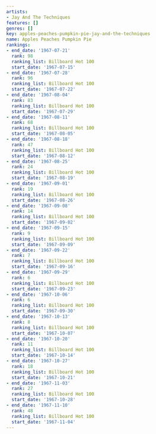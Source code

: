 ```yaml
---
artists:
- Jay And The Techniques
features: []
genres: []
key: apples-peaches-pumpkin-pie-jay-and-the-techniques
name: Apples Peaches Pumpkin Pie
rankings:
- end_date: '1967-07-21'
  rank: 98
  ranking_list: Billboard Hot 100
  start_date: '1967-07-15'
- end_date: '1967-07-28'
  rank: 96
  ranking_list: Billboard Hot 100
  start_date: '1967-07-22'
- end_date: '1967-08-04'
  rank: 83
  ranking_list: Billboard Hot 100
  start_date: '1967-07-29'
- end_date: '1967-08-11'
  rank: 68
  ranking_list: Billboard Hot 100
  start_date: '1967-08-05'
- end_date: '1967-08-18'
  rank: 47
  ranking_list: Billboard Hot 100
  start_date: '1967-08-12'
- end_date: '1967-08-25'
  rank: 24
  ranking_list: Billboard Hot 100
  start_date: '1967-08-19'
- end_date: '1967-09-01'
  rank: 19
  ranking_list: Billboard Hot 100
  start_date: '1967-08-26'
- end_date: '1967-09-08'
  rank: 14
  ranking_list: Billboard Hot 100
  start_date: '1967-09-02'
- end_date: '1967-09-15'
  rank: 9
  ranking_list: Billboard Hot 100
  start_date: '1967-09-09'
- end_date: '1967-09-22'
  rank: 7
  ranking_list: Billboard Hot 100
  start_date: '1967-09-16'
- end_date: '1967-09-29'
  rank: 6
  ranking_list: Billboard Hot 100
  start_date: '1967-09-23'
- end_date: '1967-10-06'
  rank: 6
  ranking_list: Billboard Hot 100
  start_date: '1967-09-30'
- end_date: '1967-10-13'
  rank: 8
  ranking_list: Billboard Hot 100
  start_date: '1967-10-07'
- end_date: '1967-10-20'
  rank: 11
  ranking_list: Billboard Hot 100
  start_date: '1967-10-14'
- end_date: '1967-10-27'
  rank: 18
  ranking_list: Billboard Hot 100
  start_date: '1967-10-21'
- end_date: '1967-11-03'
  rank: 27
  ranking_list: Billboard Hot 100
  start_date: '1967-10-28'
- end_date: '1967-11-10'
  rank: 48
  ranking_list: Billboard Hot 100
  start_date: '1967-11-04'
---
```


